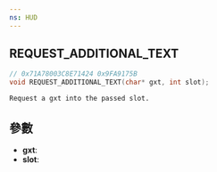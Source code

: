 ```yaml
---
ns: HUD
---
```

## REQUEST_ADDITIONAL_TEXT

```c
// 0x71A78003C8E71424 0x9FA9175B
void REQUEST_ADDITIONAL_TEXT(char* gxt, int slot);
```

```
Request a gxt into the passed slot.  
```

## 參數
* **gxt**: 
* **slot**: 

